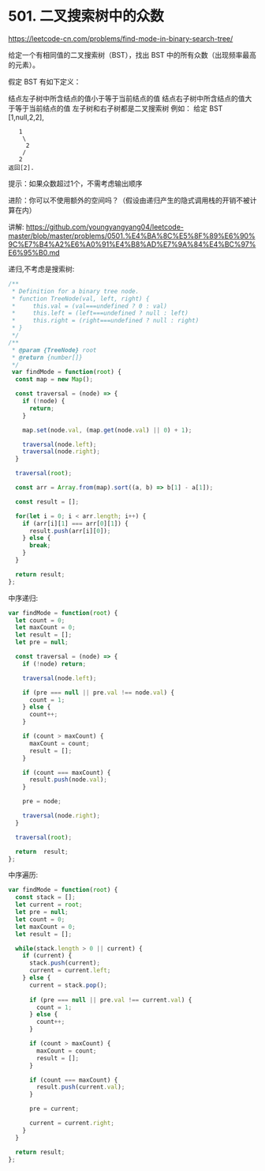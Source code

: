 # 501. 二叉搜索树中的众数

https://leetcode-cn.com/problems/find-mode-in-binary-search-tree/


给定一个有相同值的二叉搜索树（BST），找出 BST 中的所有众数（出现频率最高的元素）。

假定 BST 有如下定义：

结点左子树中所含结点的值小于等于当前结点的值
结点右子树中所含结点的值大于等于当前结点的值
左子树和右子树都是二叉搜索树
例如：
给定 BST [1,null,2,2],
```
   1
    \
     2
    /
   2
返回[2].
```
提示：如果众数超过1个，不需考虑输出顺序

进阶：你可以不使用额外的空间吗？（假设由递归产生的隐式调用栈的开销不被计算在内）



讲解:
https://github.com/youngyangyang04/leetcode-master/blob/master/problems/0501.%E4%BA%8C%E5%8F%89%E6%90%9C%E7%B4%A2%E6%A0%91%E4%B8%AD%E7%9A%84%E4%BC%97%E6%95%B0.md


递归,不考虑是搜索树:
```js
/**
 * Definition for a binary tree node.
 * function TreeNode(val, left, right) {
 *     this.val = (val===undefined ? 0 : val)
 *     this.left = (left===undefined ? null : left)
 *     this.right = (right===undefined ? null : right)
 * }
 */
/**
 * @param {TreeNode} root
 * @return {number[]}
 */
 var findMode = function(root) {
  const map = new Map();

  const traversal = (node) => {
    if (!node) {
      return;
    }

    map.set(node.val, (map.get(node.val) || 0) + 1);

    traversal(node.left);
    traversal(node.right);
  }

  traversal(root);

  const arr = Array.from(map).sort((a, b) => b[1] - a[1]);

  const result = [];

  for(let i = 0; i < arr.length; i++) {
    if (arr[i][1] === arr[0][1]) {
      result.push(arr[i][0]);
    } else {
      break;
    }
  }

  return result;
};
```

中序递归:
```js
var findMode = function(root) {
  let count = 0;
  let maxCount = 0;
  let result = [];
  let pre = null;

  const traversal = (node) => {
    if (!node) return;

    traversal(node.left);

    if (pre === null || pre.val !== node.val) {
      count = 1;
    } else {
      count++;
    }

    if (count > maxCount) {
      maxCount = count;
      result = [];
    }

    if (count === maxCount) {
      result.push(node.val);
    }

    pre = node;

    traversal(node.right);
  }

  traversal(root);

  return  result;
};
```

中序遍历:
```js
var findMode = function(root) {
  const stack = [];
  let current = root;
  let pre = null;
  let count = 0;
  let maxCount = 0;
  let result = [];

  while(stack.length > 0 || current) {
    if (current) {
      stack.push(current);
      current = current.left;
    } else {
      current = stack.pop();
      
      if (pre === null || pre.val !== current.val) {
        count = 1;
      } else {
        count++;
      }

      if (count > maxCount) {
        maxCount = count;
        result = [];
      }

      if (count === maxCount) {
        result.push(current.val);
      }

      pre = current;

      current = current.right;
    }
  }

  return result;
};
```

